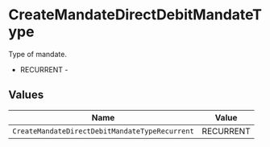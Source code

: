 # CreateMandateDirectDebitMandateType

Type of mandate.
* RECURRENT - 


## Values

| Name                                           | Value                                          |
| ---------------------------------------------- | ---------------------------------------------- |
| `CreateMandateDirectDebitMandateTypeRecurrent` | RECURRENT                                      |